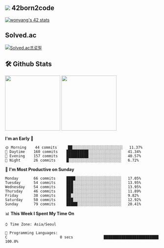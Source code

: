 
## <img src="https://img.shields.io/badge/-000000?style=flat&logo=42&logoColor=white"> 42born2code
[![wonyang's 42 stats](https://badge42.vercel.app/api/v2/cl5nhe5b6007809kydha7ht42/stats?cursusId=21&coalitionId=88)](https://profile.intra.42.fr/users/wonyang)

## Solved.ac
[![Solved.ac프로필](http://mazassumnida.wtf/api/v2/generate_badge?boj=bennyws)](https://solved.ac/bennyws)

## 🛠️ Github Stats
<p>
  <img height="180em" src="https://github-readme-stats-veggie-garden.vercel.app/api?username=gemstoneyang&show_icons=true&include_all_commits=true&bg_color=30,e96443,904e95&title_color=fff&text_color=fff">
  <img height="180em" src="https://github-readme-stats-veggie-garden.vercel.app/api/top-langs/?username=gemstoneyang&layout=compact&bg_color=30,e96443,904e95&title_color=fff&text_color=fff">
</p>

<!--START_SECTION:waka-->
**I'm an Early 🐤** 

```text
🌞 Morning    44 commits     ██░░░░░░░░░░░░░░░░░░░░░░░   11.37% 
🌆 Daytime    160 commits    ██████████░░░░░░░░░░░░░░░   41.34% 
🌃 Evening    157 commits    ██████████░░░░░░░░░░░░░░░   40.57% 
🌙 Night      26 commits     █░░░░░░░░░░░░░░░░░░░░░░░░   6.72%

```
📅 **I'm Most Productive on Sunday** 

```text
Monday       66 commits     ████░░░░░░░░░░░░░░░░░░░░░   17.05% 
Tuesday      54 commits     ███░░░░░░░░░░░░░░░░░░░░░░   13.95% 
Wednesday    54 commits     ███░░░░░░░░░░░░░░░░░░░░░░   13.95% 
Thursday     46 commits     ███░░░░░░░░░░░░░░░░░░░░░░   11.89% 
Friday       38 commits     ██░░░░░░░░░░░░░░░░░░░░░░░   9.82% 
Saturday     50 commits     ███░░░░░░░░░░░░░░░░░░░░░░   12.92% 
Sunday       79 commits     █████░░░░░░░░░░░░░░░░░░░░   20.41%

```


📊 **This Week I Spent My Time On** 

```text
⌚︎ Time Zone: Asia/Seoul

💬 Programming Languages: 
C                        0 secs              █████████████████████████   100.0%

```


<!--END_SECTION:waka-->
